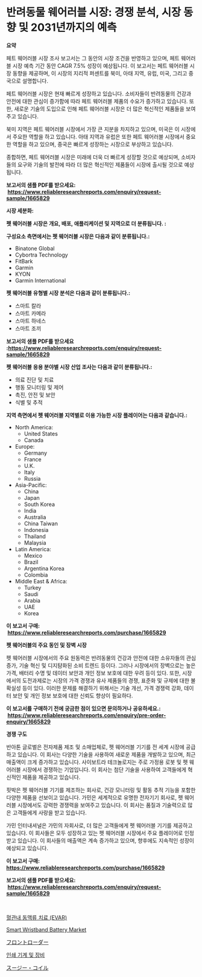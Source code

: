 <p><h1>반려동물 웨어러블 시장: 경쟁 분석, 시장 동향 및 2031년까지의 예측</h1></p><p><strong>요약</strong></p>
<p><p>페트 웨어러블 시장 조사 보고서는 그 동안의 시장 조건을 반영하고 있으며, 페트 웨어러블 시장 예측 기간 동안 CAGR 7.5% 성장이 예상됩니다. 이 보고서는 페트 웨어러블 시장 동향을 제공하며, 이 시장의 지리적 퍼센트를 북미, 아태 지역, 유럽, 미국, 그리고 중국으로 설명합니다.</p><p>페트 웨어러블 시장은 현재 빠르게 성장하고 있습니다. 소비자들이 반려동물의 건강과 안전에 대한 관심이 증가함에 따라 페트 웨어러블 제품의 수요가 증가하고 있습니다. 또한, 새로운 기술의 도입으로 인해 페트 웨어러블 시장은 더 많은 혁신적인 제품들을 보여주고 있습니다.</p><p>북미 지역은 페트 웨어러블 시장에서 가장 큰 지분을 차지하고 있으며, 미국은 이 시장에서 주요한 역할을 하고 있습니다. 아태 지역과 유럽은 또한 페트 웨어러블 시장에서 중요한 역할을 하고 있으며, 중국은 빠르게 성장하는 시장으로 부상하고 있습니다.</p><p>종합하면, 페트 웨어러블 시장은 미래에 더욱 더 빠르게 성장할 것으로 예상되며, 소비자들의 요구와 기술의 발전에 따라 더 많은 혁신적인 제품들이 시장에 출시될 것으로 예상됩니다.</p></p>
<p><strong>보고서의 샘플 PDF를 받으세요: &nbsp;<a href="https://www.reliableresearchreports.com/enquiry/request-sample/1665829">https://www.reliableresearchreports.com/enquiry/request-sample/1665829</a></strong></p>
<p><strong>시장 세분화:</strong></p>
<p><strong> 펫 웨어러블 시장은 개요, 배포, 애플리케이션 및 지역으로 더 분류됩니다. :</strong></p>
<p><strong>구성요소 측면에서는 펫 웨어러블 시장은 다음과 같이 분류됩니다.:</strong></p>
<p><ul><li>Binatone Global</li><li>Cybortra Technology</li><li>FitBark</li><li>Garmin</li><li>KYON</li><li>Garmin International</li></ul></p>
<p><strong> 펫 웨어러블 유형별 시장 분석은 다음과 같이 분류됩니다.:</strong></p>
<p><ul><li>스마트 칼라</li><li>스마트 카메라</li><li>스마트 하네스</li><li>스마트 조끼</li></ul></p>
<p><strong>보고서의 샘플 PDF를 받으세요 :<a href="https://www.reliableresearchreports.com/enquiry/request-sample/1665829">https://www.reliableresearchreports.com/enquiry/request-sample/1665829</a></strong></p>
<p><strong> 펫 웨어러블 응용 분야별 시장 산업 조사는 다음과 같이 분류됩니다.:</strong></p>
<p><ul><li>의료 진단 및 치료</li><li>행동 모니터링 및 제어</li><li>촉진, 안전 및 보안</li><li>식별 및 추적</li></ul></p>
<p><strong>지역 측면에서 펫 웨어러블 지역별로 이용 가능한 시장 플레이어는 다음과 같습니다.:</strong></p>
<p><ul>
    <li>
        North America:
        <ul>
            <li>United States</li>
            <li>Canada</li>
        </ul>
    </li>
    <li>
        Europe:
        <ul>
            <li>Germany</li>
            <li>France</li>
            <li>U.K.</li>
            <li>Italy</li>
            <li>Russia</li>
        </ul>
    </li>
    <li>
        Asia-Pacific:
        <ul>
            <li>China</li>
            <li>Japan</li>
            <li>South Korea</li>
            <li>India</li>
            <li>Australia</li>
            <li>China Taiwan</li>
            <li>Indonesia</li>
            <li>Thailand</li>
            <li>Malaysia</li>
        </ul>
    </li>
    <li>
        Latin America:
        <ul>
            <li>Mexico</li>
            <li>Brazil</li>
            <li>Argentina Korea</li>
            <li>Colombia</li>
        </ul>
    </li>
    <li>
        Middle East & Africa:
        <ul>
            <li>Turkey</li>
            <li>Saudi</li>
            <li>Arabia</li>
            <li>UAE</li>
            <li>Korea</li>
        </ul>
    </li>
    </ul></p>
<p><strong>이 보고서 구매: &nbsp;<a href="https://www.reliableresearchreports.com/purchase/1665829">https://www.reliableresearchreports.com/purchase/1665829</a></strong></p>
<p><strong>펫 웨어러블의 주요 동인 및 장벽 시장</strong></p>
<p><p>펫 웨어러블 시장에서의 주요 원동력은 반려동물의 건강과 안전에 대한 소유자들의 관심 증가, 기술 혁신 및 디지턈화된 소비 트렌드 등이다. 그러나 시장에서의 장벽으로는 높은 가격, 배터리 수명 및 데이터 보안과 개인 정보 보호에 대한 우려 등이 있다. 또한, 시장에서의 도전과제로는 시장의 가격 경쟁과 유사 제품들의 경쟁, 표준화 및 규제에 대한 불확실성 등이 있다. 이러한 문제를 해결하기 위해서는 기술 개선, 가격 경쟁력 강화, 데이터 보안 및 개인 정보 보호에 대한 신뢰도 향상이 필요하다.</p></p>
<p><strong>이 보고서를 구매하기 전에 궁금한 점이 있으면 문의하거나 공유하세요.: &nbsp;<a href="https://www.reliableresearchreports.com/enquiry/pre-order-enquiry/1665829">https://www.reliableresearchreports.com/enquiry/pre-order-enquiry/1665829</a></strong></p>
<p><strong>경쟁 구도</strong></p>
<p><p>반아톤 글로벌은 전자제품 제조 및 소매업체로, 펫 웨어러블 기기를 전 세계 시장에 공급하고 있습니다. 이 회사는 다양한 기술을 사용하여 새로운 제품을 개발하고 있으며, 최근 매출액이 크게 증가하고 있습니다. 사이보트라 테크놀로지는 주로 가정용 로봇 및 펫 웨어러블 시장에서 경쟁하는 기업입니다. 이 회사는 첨단 기술을 사용하여 고객들에게 혁신적인 제품을 제공하고 있습니다.</p><p>핏박은 펫 웨어러블 기기를 제조하는 회사로, 건강 모니터링 및 활동 추적 기능을 포함한 다양한 제품을 선보이고 있습니다. 가민은 세계적으로 유명한 전자기기 회사로, 펫 웨어러블 시장에서도 강력한 경쟁력을 보여주고 있습니다. 이 회사는 품질과 기술력으로 많은 고객들에게 사랑을 받고 있습니다.</p><p>가민 인터내셔널은 가민의 자회사로, 더 많은 고객들에게 펫 웨어러블 기기를 제공하고 있습니다. 이 회사들은 모두 성장하고 있는 펫 웨어러블 시장에서 주요 플레이어로 인정받고 있습니다. 이 회사들의 매출액은 계속 증가하고 있으며, 향후에도 지속적인 성장이 예상되고 있습니다.</p></p>
<p><strong>이 보고서 구매: &nbsp; <a href="https://www.reliableresearchreports.com/purchase/1665829">https://www.reliableresearchreports.com/purchase/1665829</a></strong></p>
<p><strong>보고서의 샘플 PDF를 받으세요: &nbsp;<a href="https://www.reliableresearchreports.com/enquiry/request-sample/1665829">https://www.reliableresearchreports.com/enquiry/request-sample/1665829</a></strong><strong></strong></p>
<p>&nbsp;</p>
<p><p><a href="https://github.com/Penelolack456456/Market-Research-Report-List-1/blob/main/810348614967.md">혈관내 동맥류 치료 (EVAR)</a></p><p><a href="https://github.com/provorikovar/Market-Research-Report-List-3/blob/main/smart-wristband-battery-market.md">Smart Wristband Battery Market</a></p><p><a href="https://medium.com/@elishelacruz56456/%E3%83%95%E3%83%AD%E3%83%B3%E3%83%88%E3%83%AD%E3%83%BC%E3%83%80%E3%83%BC%E5%B8%82%E5%A0%B4%E3%81%AE%E3%82%A4%E3%83%B3%E3%82%B5%E3%82%A4%E3%83%88-%E5%B8%82%E5%A0%B4%E5%8B%95%E5%90%91-%E6%88%90%E9%95%B7-2024%E5%B9%B4%E3%81%8B%E3%82%892031%E5%B9%B4%E3%81%BE%E3%81%A7%E3%81%AE%E4%BA%88%E6%B8%AC-bd6c0ce4a742">フロントローダー</a></p><p><a href="https://github.com/vsr06p4p49/Market-Research-Report-List-1/blob/main/520970514966.md">인쇄 기계 및 장비</a></p><p><a href="https://medium.com/@skylarreilly36/2024%E5%B9%B4%E3%81%8B%E3%82%892031%E5%B9%B4%E3%81%BE%E3%81%A7%E3%81%AE%E6%9C%9F%E9%96%93%E3%81%AB%E4%BA%88%E6%B8%AC%E3%81%95%E3%82%8C%E3%82%8Bsuzi-coils%E3%81%AE%E5%B8%82%E5%A0%B4%E5%8B%95%E5%90%91%E3%81%A8%E5%B8%82%E5%A0%B4%E5%88%86%E6%9E%90-cf946c90f421">スージー・コイル</a></p></p>